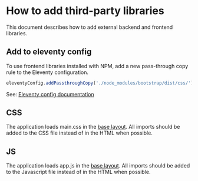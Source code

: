 # How to add third-party libraries
This document describes how to add external backend and frontend libraries.

## Add to eleventy config
To use frontend libraries installed with NPM, add a new pass-through copy rule to the Eleventy configuration.
```js
eleventyConfig.addPassthroughCopy('./node_modules/bootstrap/dist/css/')
```
See: [Eleventy config documentation](/documentation/eleventy-configuration.md)

## CSS
The application loads main.css in the [base layout](/_includes/layouts/base.html). All imports should be added to the CSS file instead of in the HTML <head> when possible.

## JS
The application loads app.js in the [base layout](/_includes/layouts/base.html). All imports should be added to the Javascript file instead of in the HTML <head> when possible.